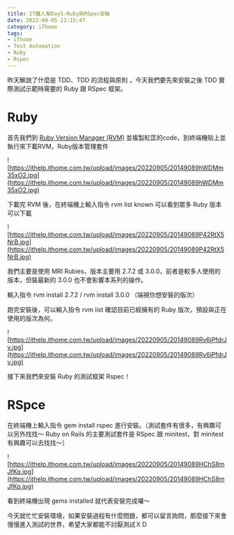 ```yaml
---
title: IT鐵人幫Day5-Ruby與RSpec安裝
date: 2022-09-05 21:15:47
category: iThome
tags: 
- iThome
- Test Automation
- Ruby
- Rspec
---
```

昨天解說了什麼是 TDD、TDD 的流程與原則 ，今天我們要先來安裝之後 TDD 實際測試示範時需要的 Ruby 跟 RSpec 框架。

# Ruby
首先我們到 [Ruby Version Manager (RVM)](https://rvm.io/) 
並複製紅匡的code，到終端機貼上並執行來下載RVM，Ruby版本管理套件

<!--more-->

![https://ithelp.ithome.com.tw/upload/images/20220905/20149089hWDMm35xO2.jpg](https://ithelp.ithome.com.tw/upload/images/20220905/20149089hWDMm35xO2.jpg)

下載完 RVM 後，在終端機上輸入指令 rvm list known 可以看到眾多 Ruby 版本可以下載

![https://ithelp.ithome.com.tw/upload/images/20220905/20149089P42RtX5NrB.jpg](https://ithelp.ithome.com.tw/upload/images/20220905/20149089P42RtX5NrB.jpg)

我們主要是使用 MRI Rubies，版本主要用 2.7.2 或 3.0.0，前者是較多人使用的版本，但裝最新的 3.0.0 也不會影響本系列的操作。

輸入指令 rvm install 2.7.2  /  rvm install 3.0.0 （端視你想安裝的版次）

跑完安裝後，可以輸入指令 rvm list 確認目前已經擁有的 Ruby 版次，預設與正在使用的版次為何。

![https://ithelp.ithome.com.tw/upload/images/20220905/20149089Rv6jPfdrJv.jpg](https://ithelp.ithome.com.tw/upload/images/20220905/20149089Rv6jPfdrJv.jpg)

接下來我們來安裝 Ruby 的測試框架 Rspec！

# RSpce
在終端機上輸入指令 gem install rspec 進行安裝。（測試套件有很多，有興趣可以另外找找～ Ruby on Rails 的主要測試套件是 RSpec 跟 minitest，對 minitest 有興趣可以去找找～）

![https://ithelp.ithome.com.tw/upload/images/20220905/20149089HChS8mJfKq.jpg](https://ithelp.ithome.com.tw/upload/images/20220905/20149089HChS8mJfKq.jpg)

看到終端機出現 gems installed 就代表安裝完成囉～

今天就忙忙安裝環境，如果安裝過程有什麼問題，都可以留言詢問，那麼接下來會慢慢進入測試的世界，希望大家都能不討厭測試ＸＤ